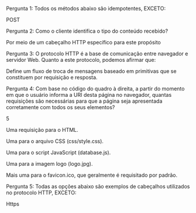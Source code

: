 Pergunta 1:
Todos os métodos abaixo são idempotentes, EXCETO:

POST

Pergunta 2:
Como o cliente identifica o tipo do conteúdo recebido?

Por meio de um cabeçalho HTTP específico para este propósito

Pergunta 3:
O protocolo HTTP é a base de comunicação entre navegador e servidor Web. Quanto a este protocolo, podemos afirmar que:

Define um fluxo de troca de mensagens baseado em primitivas que se constituem por requisição e resposta.

Pergunta 4:
Com base no código do quadro à direita, a partir do momento em que o usuário informa a URI desta página no navegador, quantas requisições são necessárias para que a página seja apresentada corretamente com todos os seus elementos?

5

Uma requisição para o HTML.

Uma para o arquivo CSS (css/style.css).

Uma para o script JavaScript (database.js).

Uma para a imagem logo (logo.jpg).

Mais uma para o favicon.ico, que geralmente é requisitado por padrão.

Pergunta 5:
Todas as opções abaixo são exemplos de cabeçalhos utilizados no protocolo HTTP, EXCETO:

Https

